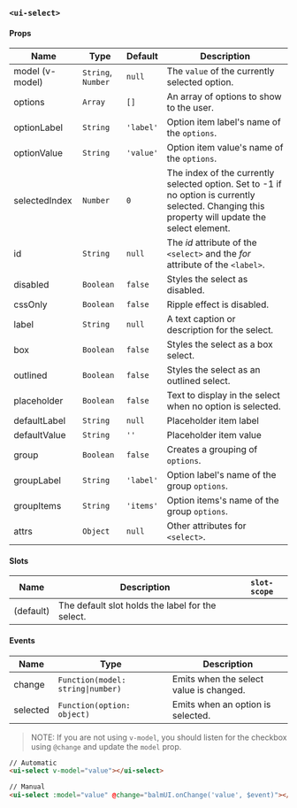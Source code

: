 ### `<ui-select>`

#### Props

| Name            | Type               | Default   | Description                                                                                                                                      |
| --------------- | ------------------ | --------- | ------------------------------------------------------------------------------------------------------------------------------------------------ |
| model (v-model) | `String`, `Number` | `null`    | The `value` of the currently selected option.                                                                                                    |
| options         | `Array`            | `[]`      | An array of options to show to the user.                                                                                                         |
| optionLabel     | `String`           | `'label'` | Option item label's name of the `options`.                                                                                                       |
| optionValue     | `String`           | `'value'` | Option item value's name of the `options`.                                                                                                       |
| selectedIndex   | `Number`           | `0`       | The index of the currently selected option. Set to -1 if no option is currently selected. Changing this property will update the select element. |
| id              | `String`           | `null`    | The _id_ attribute of the `<select>` and the _for_ attribute of the `<label>`.                                                                   |
| disabled        | `Boolean`          | `false`   | Styles the select as disabled.                                                                                                                   |
| cssOnly         | `Boolean`          | `false`   | Ripple effect is disabled.                                                                                                                       |
| label           | `String`           | `null`    | A text caption or description for the select.                                                                                                    |
| box             | `Boolean`          | `false`   | Styles the select as a box select.                                                                                                               |
| outlined        | `Boolean`          | `false`   | Styles the select as an outlined select.                                                                                                         |
| placeholder     | `Boolean`          | `false`   | Text to display in the select when no option is selected.                                                                                        |
| defaultLabel    | `String`           | `null`    | Placeholder item label                                                                                                                           |
| defaultValue    | `String`           | `''`      | Placeholder item value                                                                                                                           |
| group           | `Boolean`          | `false`   | Creates a grouping of `options`.                                                                                                                 |
| groupLabel      | `String`           | `'label'` | Option label's name of the group `options`.                                                                                                      |
| groupItems      | `String`           | `'items'` | Option items's name of the group `options`.                                                                                                      |
| attrs           | `Object`           | `null`    | Other attributes for `<select>`.                                                                                                                 |

#### Slots

| Name      | Description                                      | `slot-scope` |
| --------- | ------------------------------------------------ | ------------ |
| (default) | The default slot holds the label for the select. |              |

#### Events

| Name     | Type                              | Description                             |
| -------- | --------------------------------- | --------------------------------------- |
| change   | `Function(model: string\|number)` | Emits when the select value is changed. |
| selected | `Function(option: object)`        | Emits when an option is selected.       |

> NOTE: If you are not using `v-model`, you should listen for the checkbox using `@change` and update the `model` prop.

```html
// Automatic
<ui-select v-model="value"></ui-select>

// Manual
<ui-select :model="value" @change="balmUI.onChange('value', $event)"></ui-select>
```
